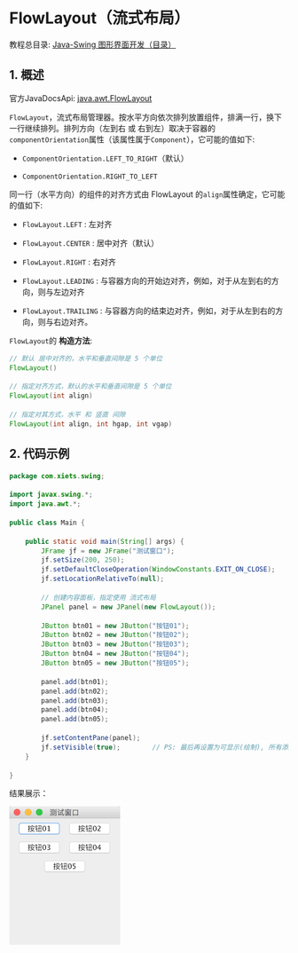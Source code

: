 # FlowLayout（流式布局）

教程总目录: [Java-Swing 图形界面开发（目录）](../README.md)

## 1. 概述

官方JavaDocsApi: [java.awt.FlowLayout](https://docs.oracle.com/javase/8/docs/api/java/awt/FlowLayout.html)

`FlowLayout`，流式布局管理器。按水平方向依次排列放置组件，排满一行，换下一行继续排列。排列方向（左到右 或 右到左）取决于容器的`componentOrientation`属性（该属性属于`Component`），它可能的值如下:

* `ComponentOrientation.LEFT_TO_RIGHT`（默认）

* `ComponentOrientation.RIGHT_TO_LEFT`

同一行（水平方向）的组件的对齐方式由 FlowLayout 的`align`属性确定，它可能的值如下:

* `FlowLayout.LEFT` : 左对齐

* `FlowLayout.CENTER` : 居中对齐（默认）

* `FlowLayout.RIGHT` : 右对齐

* `FlowLayout.LEADING` : 与容器方向的开始边对齐，例如，对于从左到右的方向，则与左边对齐

* `FlowLayout.TRAILING` : 与容器方向的结束边对齐，例如，对于从左到右的方向，则与右边对齐。

`FlowLayout`的 **构造方法**:

```java
// 默认 居中对齐的，水平和垂直间隙是 5 个单位
FlowLayout()

// 指定对齐方式，默认的水平和垂直间隙是 5 个单位
FlowLayout(int align)

// 指定对其方式，水平 和 竖直 间隙
FlowLayout(int align, int hgap, int vgap)
```

## 2. 代码示例

```java
package com.xiets.swing;

import javax.swing.*;
import java.awt.*;

public class Main {

    public static void main(String[] args) {
        JFrame jf = new JFrame("测试窗口");
        jf.setSize(200, 250);
        jf.setDefaultCloseOperation(WindowConstants.EXIT_ON_CLOSE);
        jf.setLocationRelativeTo(null);

        // 创建内容面板，指定使用 流式布局
        JPanel panel = new JPanel(new FlowLayout());

        JButton btn01 = new JButton("按钮01");
        JButton btn02 = new JButton("按钮02");
        JButton btn03 = new JButton("按钮03");
        JButton btn04 = new JButton("按钮04");
        JButton btn05 = new JButton("按钮05");

        panel.add(btn01);
        panel.add(btn02);
        panel.add(btn03);
        panel.add(btn04);
        panel.add(btn05);

        jf.setContentPane(panel);
        jf.setVisible(true);        // PS: 最后再设置为可显示(绘制), 所有添加的组件才会显示
    }

}
```

结果展示：

![java-swing2_1](../images/java-swing2_1.png)